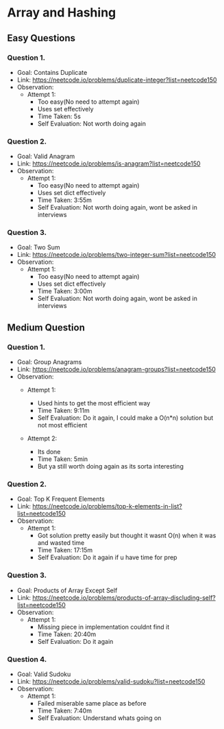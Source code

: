 # Array and Hashing

## Easy Questions

### Question 1.
- Goal: Contains Duplicate
- Link: https://neetcode.io/problems/duplicate-integer?list=neetcode150
- Observation:
    - Attempt 1:
        - Too easy(No need to attempt again)
        - Uses set effectively
        - Time Taken: 5s
        - Self Evaluation: Not worth doing again

### Question 2.
- Goal: Valid Anagram
- Link: https://neetcode.io/problems/is-anagram?list=neetcode150
- Observation:
    - Attempt 1:
        - Too easy(No need to attempt again)
        - Uses set dict effectively
        - Time Taken: 3:55m
        - Self Evaluation: Not worth doing again, wont be asked in interviews

### Question 3.
- Goal: Two Sum
- Link: https://neetcode.io/problems/two-integer-sum?list=neetcode150
- Observation:
    - Attempt 1:
        - Too easy(No need to attempt again)
        - Uses set dict effectively
        - Time Taken: 3:00m
        - Self Evaluation: Not worth doing again, wont be asked in interviews

## Medium Question

### Question 1.
- Goal: Group Anagrams
- Link: https://neetcode.io/problems/anagram-groups?list=neetcode150
- Observation:
    - Attempt 1:
        - Used hints to get the most efficient way
        - Time Taken: 9:11m
        - Self Evaluation: Do it again, I could make a O(n*n) solution but not most efficient

    - Attempt 2:
        - Its done 
        - Time Taken: 5min
        - But ya still worth doing again as its sorta interesting

### Question 2.
- Goal: Top K Frequent Elements
- Link: https://neetcode.io/problems/top-k-elements-in-list?list=neetcode150
- Observation:
    - Attempt 1:
        - Got solution pretty easily but thought it wasnt O(n) when it was and wasted time
        - Time Taken: 17:15m
        - Self Evaluation: Do it again if u have time for prep

### Question 3.
- Goal: Products of Array Except Self
- Link: https://neetcode.io/problems/products-of-array-discluding-self?list=neetcode150
- Observation:
    - Attempt 1:
        - Missing piece in implementation couldnt find it
        - Time Taken: 20:40m
        - Self Evaluation: Do it again

### Question 4.
- Goal: Valid Sudoku
- Link: https://neetcode.io/problems/valid-sudoku?list=neetcode150
- Observation:
    - Attempt 1:
        - Failed miserable same place as before
        - Time Taken: 7:40m
        - Self Evaluation: Understand whats going on



